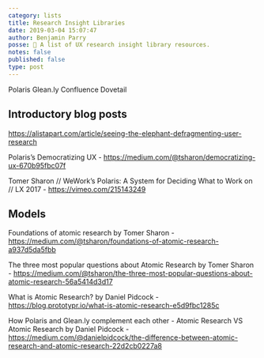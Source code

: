 ```yaml
---
category: lists
title: Research Insight Libraries
date: 2019-03-04 15:07:47
author: Benjamin Parry
posse: 📝 A list of UX research insight library resources.
notes: false
published: false
type: post
---
```


Polaris
Glean.ly
Confluence
Dovetail

## Introductory blog posts

https://alistapart.com/article/seeing-the-elephant-defragmenting-user-research

Polaris’s Democratizing UX - https://medium.com/@tsharon/democratizing-ux-670b95fbc07f

Tomer Sharon // WeWork’s Polaris: A System for Deciding What to Work on // LX 2017 - https://vimeo.com/215143249

## Models

Foundations of atomic research by Tomer Sharon - https://medium.com/@tsharon/foundations-of-atomic-research-a937d5da5fbb

The three most popular questions about Atomic Research by Tomer Sharon - https://medium.com/@tsharon/the-three-most-popular-questions-about-atomic-research-56a5414d3d17

What is Atomic Research? by Daniel Pidcock - https://blog.prototypr.io/what-is-atomic-research-e5d9fbc1285c

How Polaris and Glean.ly complement each other - Atomic Research VS Atomic Research
by Daniel Pidcock - https://medium.com/@danielpidcock/the-difference-between-atomic-research-and-atomic-research-22d2cb0227a8
